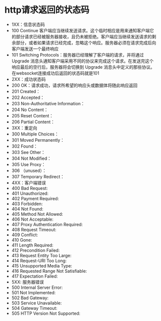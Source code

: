 # http请求返回的状态码

- 1XX：信息状态码
- 100 Continue 客户端应当继续发送请求。这个临时相应是用来通知客户端它的部分请求已经被服务器接收，且仍未被拒绝。客户端应当继续发送请求的剩余部分，或者如果请求已经完成，忽略这个响应。服务器必须在请求完成后向客户端发送一个最终响应
- 101 Switching Protocols：服务器已经理解了客户端的请求，并将通过 Upgrade 消息头通知客户端采用不同的协议来完成这个请求。在发送完这个响应最后的空行后，服务器将会切换到 Upgrade 消息头中定义的那些协议。在websocket连接成功后返回的状态码就是101
- 2XX：成功状态码
- 200 OK：请求成功，请求所希望的响应头或数据体将随此响应返回
- 201 Created：
- 202 Accepted：
- 203 Non-Authoritative Information：
- 204 No Content：
- 205 Reset Content：
- 206 Partial Content：
- 3XX：重定向
- 300 Multiple Choices：
- 301 Moved Permanently：
- 302 Found：
- 303 See Other：
- 304 Not Modified：
- 305 Use Proxy：
- 306 （unused）：
- 307 Temporary Redirect：
- 4XX：客户端错误
- 400 Bad Request:
- 401 Unauthorized:
- 402 Payment Required:
- 403 Forbidden:
- 404 Not Found:
- 405 Method Not Allowed:
- 406 Not Acceptable:
- 407 Proxy Authentication Required:
- 408 Request Timeout:
- 409 Conflict:
- 410 Gone:
- 411 Length Required:
- 412 Precondition Failed:
- 413 Request Entity Too Large:
- 414 Request-URI Too Long:
- 415 Unsupported Media Type:
- 416 Requested Range Not Satisfiable:
- 417 Expectation Failed:
- 5XX: 服务器错误
- 500 Internal Server Error:
- 501 Not Implemented:
- 502 Bad Gateway:
- 503 Service Unavailable:
- 504 Gateway Timeout:
- 505 HTTP Version Not Supported: